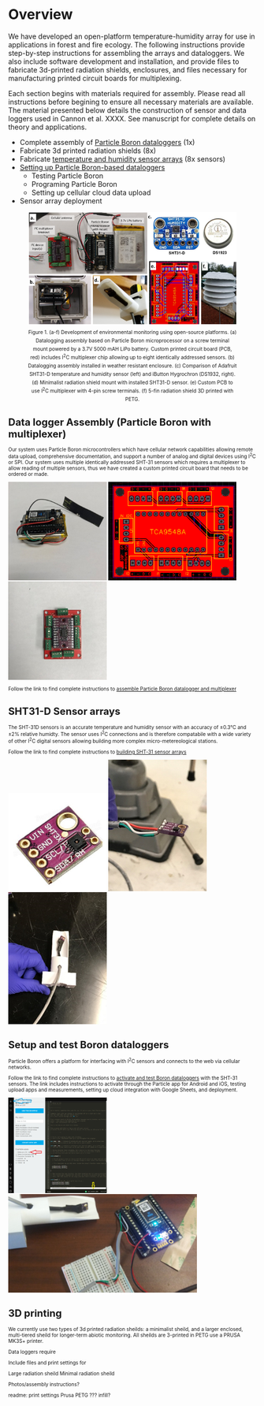 # Overview

We have developed an open-platform temperature-humidity array for use in applications in forest and fire ecology. The following instructions provide step-by-step instructions for assembling the arrays and dataloggers. We also include software development and installation, and provide files to fabricate 3d-printed radiation shields, enclosures, and files necessary for manufacturing printed circuit boards for multiplexing.

 <p><p>Each section begins with materials required for assembly. Please read all instructions before begining to ensure all necessary materials are available. The material presented below details the construction of sensor and data loggers used in Cannon et al. XXXX. See manuscript for complete details on theory and applications.

* Complete assembly of [Particle Boron dataloggers](#data-logger-assembly-particle-boron-with-multiplexer) (1x)
* Fabricate 3d printed radiation shields (8x)
* Fabricate [temperature and humidity sensor arrays](#SHT31-D-Sensor-arrays) (8x sensors)
* [Setting up Particle Boron-based dataloggers](#setup-and-test-boron-dataloggers)
  * Testing Particle Boron
  * Programing Particle Boron
  * Setting up cellular cloud data upload
* Sensor array deployment 
 
<figure>
<img src=figs/sensor-fig.PNG></img>
<figcaption align = "center"><font size = -2>Figure 1. (a-f) Development of environmental monitoring using open-source platforms. (a) Datalogging assembly based on Particle Boron microprocessor on a screw terminal mount powered by a 3.7V 5000 mAH LiPo battery. Custom printed circuit board (PCB, red) includes I<sup>2</sup>C multiplexer chip allowing up to eight identically addressed sensors. (b) Datalogging assembly installed in weather resistant enclosure. (c) Comparison of Adafruit SHT31-D temperature and humidity sensor (left) and iButton Hygrochron (DS1932, right). (d) Minimalist radiation shield mount with installed SHT31-D sensor. (e) Custom PCB to use I<sup>2</sup>C multiplexer with 4-pin screw terminals. (f) 5-fin radiation shield 3D printed with PETG.<font></figcaption>
</figure>

 # Data logger Assembly (Particle Boron with multiplexer)
 
 Our system uses Particle Boron microcontrollers which have cellular network capabilities allowing remote data upload,  comprehensive documentation, and support a number of analog and digital devices using I<sup>2</sup>C or SPI. Our system uses multiple identically addressed SHT-31 sensors which requires a multiplexer to allow reading of multiple sensors, thus we have created a custom printed circuit board that needs to be ordered or made.
 
<img src=figs/loggerassembly-10.jpg width=200></img>
<img src=figs/tca-pcb-gerber.PNG height=200></img>
<img src=figs/loggerassembly-5.jpg width=200></img>

 Follow the link to find complete instructions to <a href=pages/logger-assembly.md>assemble Particle Boron datalogger and multiplexer</a>

 # SHT31-D Sensor arrays

The SHT-31D sensors is an accurate temperature and humidity sensor with an accuracy of ±0.3°C and ±2% relative humidty. The sensor uses I<sup>2</sup>C connections and is therefore compatabile with a wide variety of other I<sup>2</sup>C digital sensors allowing building more complex micro-metereological stations.

 Follow the link to find complete instructions to <a href=pages/SHT-assembly.md>building SHT-31 sensor arrays</a>
 
<img src=figs/sht31-chip.jpg width=200></img>
<img src=figs/shtassembly_5.png width=200></img>
<img src=figs/shtassembly_10.png width=200></img>

# Setup and test Boron dataloggers

Particle Boron offers a platform for interfacing with I<sup>2</sup>C sensors and connects to the web via cellular networks. 

Follow the link to find complete instructions to <a href=pages/boron-setup.md>activate and test Boron dataloggers<a/> with the SHT-31 sensors. The link includes instructions to activate through the Particle app for Android and iOS, testing upload apps and measurements, setting up cloud integration with Google Sheets, and deployment.

<img src=figs/setup-capture1.png width=200></img>
<img src=figs/setup-photo4.jpg height=200></img>

# 3D printing

We currently use two types of 3d printed radiation sheilds: a minimalist sheild, and a larger enclosed, multi-tiered sheild for longer-term abiotic monitoring. All sheilds are 3-printed in PETG use a PRUSA MK3S+ printer.

Data loggers require 

Include files and print settings for

Large radiation sheild
Minimal radiation sheild

Photos/assembly instructions?


readme: print settings
Prusa PETG ???
infill?

